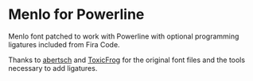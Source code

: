 Menlo for Powerline
===================

Menlo font patched to work with Powerline with optional programming ligatures included from Fira Code. 

Thanks to [abertsch](https://github.com/abertsch/Menlo-for-Powerline) and [ToxicFrog](https://github.com/ToxicFrog/Ligaturizer) for the original font files and the tools necessary to add ligatures.
